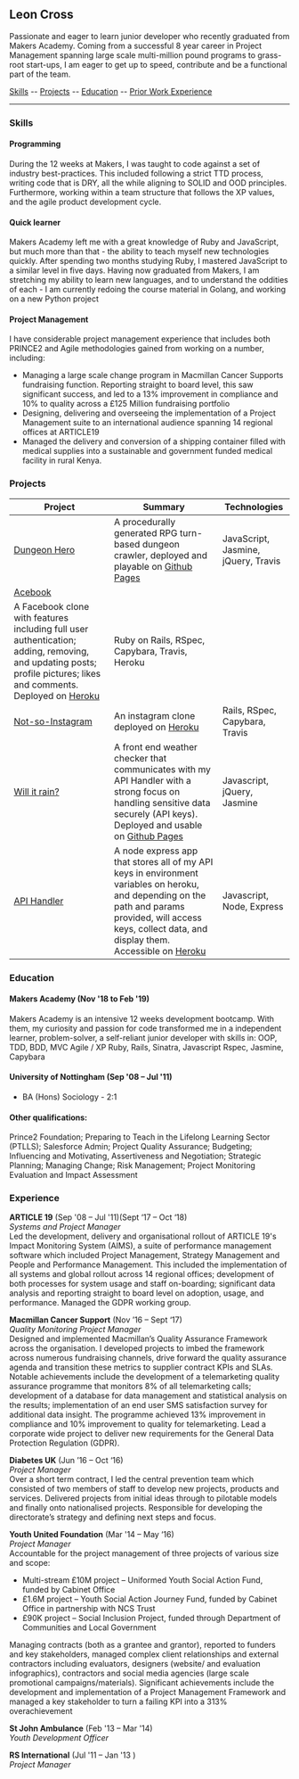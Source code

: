 ## Leon Cross 

Passionate and eager to learn junior developer who recently graduated from Makers Academy. Coming from a successful 8 year career in Project Management spanning large scale multi-million pound programs to grass-root start-ups, I am eager to get up to speed, contribute and be a functional part of the team.

[Skills](#skills) -- [Projects](#projects) -- [Education](#education) -- [Prior Work Experience](#experience)
____

### <a name="skills">Skills</a>

#### Programming

During the 12 weeks at Makers, I was taught to code against a set of industry best-practices. This included following a strict TTD process, writing code that is DRY, all the while aligning to SOLID and OOD principles. Furthermore, working within a team structure that follows the XP values, and the agile product development cycle.

#### Quick learner

Makers Academy left me with a great knowledge of Ruby and JavaScript, but much more than that - the ability to teach myself new technologies quickly. After spending two months studying Ruby, I mastered JavaScript to a similar level in five days. Having now graduated from Makers, I am stretching my ability to learn new languages, and to understand the oddities of each - I am currently redoing the course material in Golang, and working on a new Python project

#### Project Management
I have considerable project management experience that includes both PRINCE2 and Agile methodologies gained from working on a number, including:
- Managing a large scale change program in Macmillan Cancer Supports fundraising function. Reporting straight to board level, this saw significant success, and led to a 13% improvement in compliance and 10% to quality across a £125 Million fundraising portfolio
- Designing, delivering and overseeing the implementation of a Project Management suite to an international audience spanning 14 regional offices at ARTICLE19
- Managed the delivery and conversion of a shipping container filled with medical supplies into a sustainable and government funded medical facility in rural Kenya.


### <a name="Projects">Projects</a>

| Project        | Summary           | Technologies  |
| ------------- |-------------| -------------|
| [Dungeon Hero](https://github.com/leoncross/dungeon-hero)      | A procedurally generated RPG turn-based dungeon crawler, deployed and playable on [Github Pages](https://leoncross.github.io/dungeon-hero/) | JavaScript, Jasmine, jQuery, Travis |
| [Acebook](https://github.com/leoncross/acebook-firenze)      | 
A Facebook clone with features including full user authentication; adding, removing, and updating posts; profile pictures; likes and comments. Deployed on [Heroku](https://acebook-firenze.herokuapp.com/)      |   Ruby on Rails, RSpec, Capybara, Travis, Heroku  |
| [Not-so-Instagram](https://github.com/leoncross/instagram-challenge) | An instagram clone deployed on [Heroku](https://notsoinstagram.herokuapp.com)   |    Rails, RSpec, Capybara, Travis |
| [Will it rain?](https://github.com/leoncross/will-it-rain/) | A front end weather checker that communicates with my API Handler with a strong focus on handling sensitive data securely (API keys). Deployed and usable on [Github Pages](https://leoncross.github.io/will-it-rain//)        |    Javascript, jQuery, Jasmine |
| [API Handler](https://github.com/leoncross/api-handler/) | A node express app that stores all of my API keys in environment variables on heroku, and depending on the path and params provided, will access keys, collect data, and display them. Accessible on [Heroku](https://api-handler.herokuapp.com/)        |    Javascript, Node, Express |

### <a name="Education">Education</a>

#### Makers Academy (Nov '18 to Feb '19)

Makers Academy is an intensive 12 weeks development bootcamp. With them, my curiosity and passion for code transformed me in a independent learner, problem-solver, a self-reliant junior developer with skills in:
OOP, TDD, BDD, MVC
Agile / XP
Ruby, Rails, Sinatra, Javascript
Rspec, Jasmine, Capybara
#### University of Nottingham (Sep '08 – Jul '11)
- BA (Hons) Sociology - 2:1

#### Other qualifications:
Prince2 Foundation; Preparing to Teach in the Lifelong Learning Sector (PTLLS); Salesforce Admin; Project Quality Assurance; Budgeting; Influencing and Motivating, Assertiveness and Negotiation; Strategic Planning; Managing Change; Risk Management; Project Monitoring Evaluation and Impact Assessment


### <a name="Experience">Experience</a>


**ARTICLE 19** (Sep '08 – Jul '11)(Sept ‘17 – Oct ‘18)    
*Systems and Project Manager*  
Led the development, delivery and organisational rollout of ARTICLE 19's Impact Monitoring System (AIMS), a suite of performance management software which included Project Management, Strategy Management and People and Performance Management. This included the implementation of all systems and global rollout across 14 regional offices; development of both processes for system usage and staff on-boarding; significant data analysis and reporting straight to board level on adoption, usage, and performance. Managed the GDPR working group.

**Macmillan Cancer Support** (Nov ’16 – Sept ‘17)   
*Quality Monitoring Project Manager*  
Designed and implemented Macmillan’s Quality Assurance Framework across the organisation. I developed projects to imbed the framework across numerous fundraising channels, drive forward the quality assurance agenda and transition these metrics to supplier contract KPIs and SLAs. Notable achievements include the development of a telemarketing quality assurance programme that monitors 8% of all telemarketing calls; development of a database for data management and statistical analysis on the results; implementation of an end user SMS satisfaction survey for additional data insight. The programme achieved 13% improvement in compliance and 10% improvement to quality for telemarketing. Lead a corporate wide project to deliver new requirements for the General Data Protection Regulation (GDPR).

**Diabetes UK** (Jun ’16 – Oct ‘16)    
*Project Manager*  
Over a short term contract, I led the central prevention team which consisted of two members of staff to develop new projects, products and services. Delivered projects from initial ideas through to pilotable models and finally onto nationalised projects. Responsible for developing the directorate’s strategy and defining next steps and focus.

**Youth United Foundation** (Mar '14 – May ‘16)   
*Project Manager*  
Accountable for the project management of three projects of various size and scope:
- Multi-stream £10M project – Uniformed Youth Social Action Fund, funded by Cabinet Office
- £1.6M project – Youth Social Action Journey Fund, funded by Cabinet Office in partnership with NCS Trust 
- £90K project – Social Inclusion Project, funded through Department of Communities and Local Government  

Managing contracts (both as a grantee and grantor), reported to funders and key stakeholders, managed complex client relationships and external contractors including evaluators, designers (website/ and evaluation infographics), contractors and social media agencies (large scale promotional campaigns/materials). 
Significant achievements include the development and implementation of a Project Management Framework and managed a key stakeholder to turn a failing KPI into a 313% overachievement

**St John Ambulance** (Feb '13 – Mar '14)    
*Youth Development Officer*  

**RS International** (Jul '11 – Jan '13	)   
*Project Manager*  
